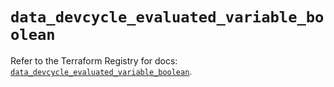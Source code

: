 # `data_devcycle_evaluated_variable_boolean`

Refer to the Terraform Registry for docs: [`data_devcycle_evaluated_variable_boolean`](https://registry.terraform.io/providers/devcyclehq/devcycle/1.0.2/docs/data-sources/evaluated_variable_boolean).
